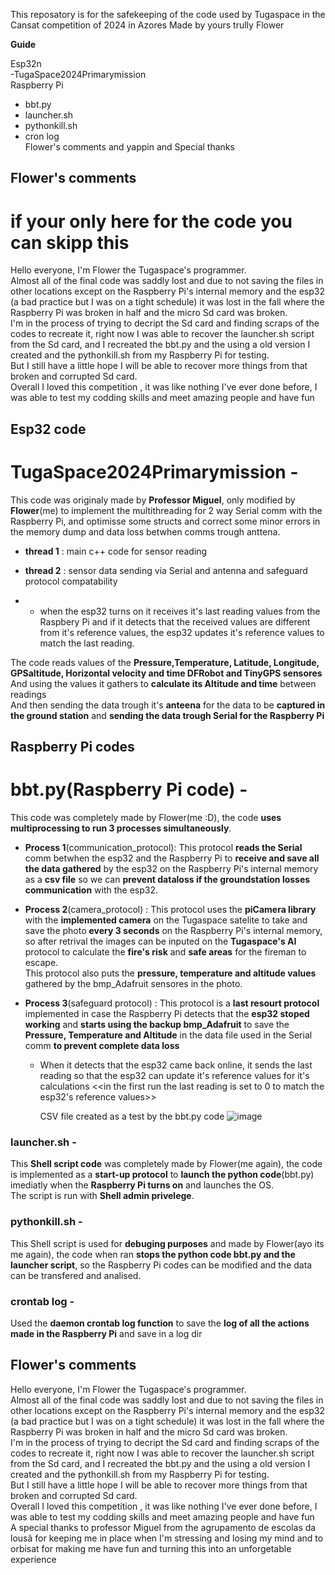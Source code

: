 This reposatory is for the safekeeping of the code used by Tugaspace in the Cansat competition of 2024 in Azores
Made by yours trully Flower

**Guide**

Esp32n<br>
-TugaSpace2024Primarymission <br>
Raspberry Pi
- bbt.py
- launcher.sh
- pythonkill.sh
- cron log <br>
Flower's comments and yappin and Special thanks

## Flower's comments
# if your only here for the code you can skipp this
  Hello everyone, I'm Flower the Tugaspace's programmer.<br>
  Almost all of the final code was saddly lost and due to not saving the files in other locations except on the Raspberry Pi's internal memory and the esp32 (a bad practice but I was on a tight schedule) it was lost in the fall where the Raspberry Pi was broken in half and the micro Sd card was broken.<br>
  I'm in the process of trying to decript the Sd card and finding scraps of the codes to recreate it, right now I was able to recover the launcher.sh script from the Sd card, and I recreated the bbt.py and the using a old version  I created  and the pythonkill.sh from my Raspberry Pi for testing.<br>
  But I still have a little hope I will be able to recover more things from that broken and corrupted Sd card.<br>
  Overall I loved this competition , it was like nothing I've ever done before, I was able to test my codding skills and meet amazing people and have fun<br>
## Esp32 code
# TugaSpace2024Primarymission - 
  This code was originaly made by **Professor Miguel**, only modified by **Flower**(me) to implement the multithreading for 2 way Serial comm with the Raspberry Pi, and optimisse some structs and correct some minor errors in the memory dump and data loss betwhen comms trough anttena.<br>
  - **thread 1** : main c++ code for sensor reading <br>
  
  - **thread 2** : sensor data sending via Serial and antenna and safeguard protocol compatability
  - - when the esp32 turns on it receives it's last reading values from the Raspbery Pi and if it detects that the received values are different from it's reference values, the esp32 updates it's reference values to match the last reading.<br>
  
The code reads values of the **Pressure,Temperature, Latitude, Longitude, GPSaltitude, Horizontal velocity and time DFRobot and TinyGPS sensores** <br>
  And using the values it gathers to **calculate its Altitude and time** between readings <br>
  And then sending the data trough it's **anteena** for the data to be **captured in the ground station** and **sending the data trough Serial for the Raspberry Pi**<br>
<p> 
  
## Raspberry Pi codes
# bbt.py(Raspberry Pi code)   - 
  This code was completely made by Flower(me :D), the code **uses multiprocessing to run 3 processes simultaneously**. <br>
- **Process 1**(communication_protocol): This protocol **reads the Serial** comm betwhen the esp32 and the Raspberry Pi 
to **receive and save all the data gathered** by the esp32 on the Raspberry 
Pi's internal memory as a **csv file** so we can **prevent dataloss if the 
groundstation losses communication** with the esp32.<br>
- **Process 2**(camera_protocol)       : This protocol uses the **piCamera library** with the **implemented camera** on the Tugaspace satelite to take and save the photo **every 3 seconds** on the Raspberry Pi's internal memory, so after retrival the images can be inputed on the **Tugaspace's AI** protocol to calculate the **fire's risk** and **safe areas** for the fireman to escape.<br>
This protocol also puts the **pressure, temperature and altitude values** gathered by the bmp_Adafruit sensores in the photo.<br>
  
- **Process 3**(safeguard protocol)    : This protocol is a **last resourt protocol** implemented in case the Raspberry Pi detects that the **esp32 stoped working** and **starts using the backup bmp_Adafruit** to save the **Pressure, Temperature and Altitude** in the data file used in the Serial comm **to prevent complete data loss**
  - When it detects that the esp32 came back online, it sends the last reading so that the esp32 can update it's reference values for it's calculations <<in the first run the last reading is set to 0 to match the esp32's reference values>><br>
                                                                  
      CSV file created as a test by the bbt.py code
![image](https://github.com/Flower804/Tugaspace_code_2024/assets/146494346/5c40626b-d289-4812-984d-4504ab2178ed)

### launcher.sh                - 
This **Shell script code** was completely made by Flower(me again), the code is implemented as a **start-up protocol** to **launch the 
python code**(bbt.py) imediatly when the **Raspberry Pi turns on** and launches the OS.<br>
The script is run with **Shell admin privelege**.

### pythonkill.sh              - 
This Shell script is used for **debuging purposes** and made by Flower(ayo its me again), the code when ran **stops the python code 
bbt.py and the launcher script**, so the Raspberry Pi codes can be modified and the data can be transfered and analised.

### crontab log                - 
Used the **daemon crontab log function** to save the **log of all the actions made in the Raspberry Pi** and save in a log dir

## Flower's comments
  Hello everyone, I'm Flower the Tugaspace's programmer.<br>
  Almost all of the final code was saddly lost and due to not saving the files in other locations except on the Raspberry Pi's internal memory and the esp32 (a bad practice but I was on a tight schedule) it was lost in the fall where the Raspberry Pi was broken in half and the micro Sd card was broken.<br>
  I'm in the process of trying to decript the Sd card and finding scraps of the codes to recreate it, right now I was able to recover the launcher.sh script from the Sd card, and I recreated the bbt.py and the using a old version  I created  and the pythonkill.sh from my Raspberry Pi for testing.<br>
  But I still have a little hope I will be able to recover more things from that broken and corrupted Sd card.<br>
  Overall I loved this competition , it was like nothing I've ever done before, I was able to test my codding skills and meet amazing people and have fun<br>
  A special thanks to professor Miguel from the agrupamento de escolas da lousã for keeping me in place when I'm stressing and losing my mind and to orbisat for making me have fun and turning this into an unforgetable experience

